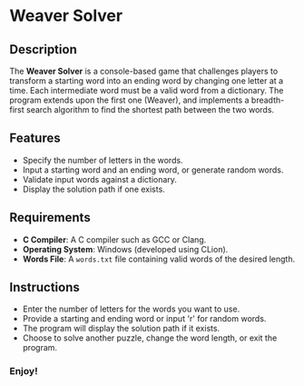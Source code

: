 # Weaver Solver

## Description
The **Weaver Solver** is a console-based game that challenges players to transform a starting word into an ending word by changing one letter at a time. Each intermediate word must be a valid word from a dictionary. The program extends upon the first one (Weaver), and implements a breadth-first search algorithm to find the shortest path between the two words.

## Features
- Specify the number of letters in the words.
- Input a starting word and an ending word, or generate random words.
- Validate input words against a dictionary.
- Display the solution path if one exists.

## Requirements
- **C Compiler**: A C compiler such as GCC or Clang.
- **Operating System**: Windows (developed using CLion).
- **Words File**: A `words.txt` file containing valid words of the desired length.

## Instructions
- Enter the number of letters for the words you want to use.
- Provide a starting and ending word or input 'r' for random words.
- The program will display the solution path if it exists.
- Choose to solve another puzzle, change the word length, or exit the program.

### Enjoy!
